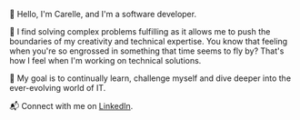 👋 Hello, I'm Carelle, and I'm a software developer.

💖 I find solving complex problems fulfilling as it allows me to push the boundaries of my creativity and technical expertise. You know that feeling when you're so engrossed in something that time seems to fly by? That's how I feel when I'm working on technical solutions.

🎯 My goal is to continually learn, challenge myself and dive deeper into the ever-evolving world of IT.

📬 Connect with me on [LinkedIn](https://www.linkedin.com/in/carelle-richards).
